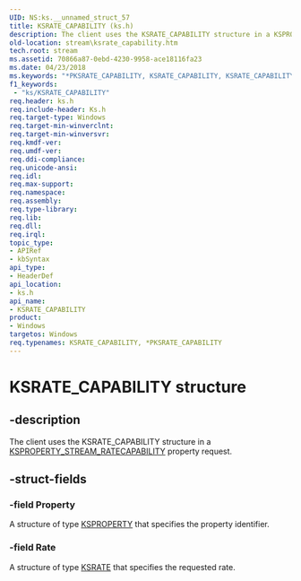 ```yaml
---
UID: NS:ks.__unnamed_struct_57
title: KSRATE_CAPABILITY (ks.h)
description: The client uses the KSRATE_CAPABILITY structure in a KSPROPERTY_STREAM_RATECAPABILITY property request.
old-location: stream\ksrate_capability.htm
tech.root: stream
ms.assetid: 70866a87-0ebd-4230-9958-ace18116fa23
ms.date: 04/23/2018
ms.keywords: "*PKSRATE_CAPABILITY, KSRATE_CAPABILITY, KSRATE_CAPABILITY structure [Streaming Media Devices], PKSRATE_CAPABILITY, PKSRATE_CAPABILITY structure pointer [Streaming Media Devices], ks-struct_4697e3ed-7ef5-4278-be5f-96083d755ab0.xml, ks/KSRATE_CAPABILITY, ks/PKSRATE_CAPABILITY, stream.ksrate_capability"
f1_keywords:
 - "ks/KSRATE_CAPABILITY"
req.header: ks.h
req.include-header: Ks.h
req.target-type: Windows
req.target-min-winverclnt: 
req.target-min-winversvr: 
req.kmdf-ver: 
req.umdf-ver: 
req.ddi-compliance: 
req.unicode-ansi: 
req.idl: 
req.max-support: 
req.namespace: 
req.assembly: 
req.type-library: 
req.lib: 
req.dll: 
req.irql: 
topic_type:
- APIRef
- kbSyntax
api_type:
- HeaderDef
api_location:
- ks.h
api_name:
- KSRATE_CAPABILITY
product:
- Windows
targetos: Windows
req.typenames: KSRATE_CAPABILITY, *PKSRATE_CAPABILITY
---
```


# KSRATE_CAPABILITY structure


## -description


The client uses the KSRATE_CAPABILITY structure in a <a href="https://docs.microsoft.com/windows-hardware/drivers/stream/ksproperty-stream-ratecapability">KSPROPERTY_STREAM_RATECAPABILITY</a> property request.


## -struct-fields




### -field Property

A structure of type <a href="https://docs.microsoft.com/previous-versions/ff564262(v=vs.85)">KSPROPERTY</a> that specifies the property identifier.


### -field Rate

A structure of type <a href="https://docs.microsoft.com/windows-hardware/drivers/ddi/ks/ns-ks-ksrate">KSRATE</a> that specifies the requested rate.

